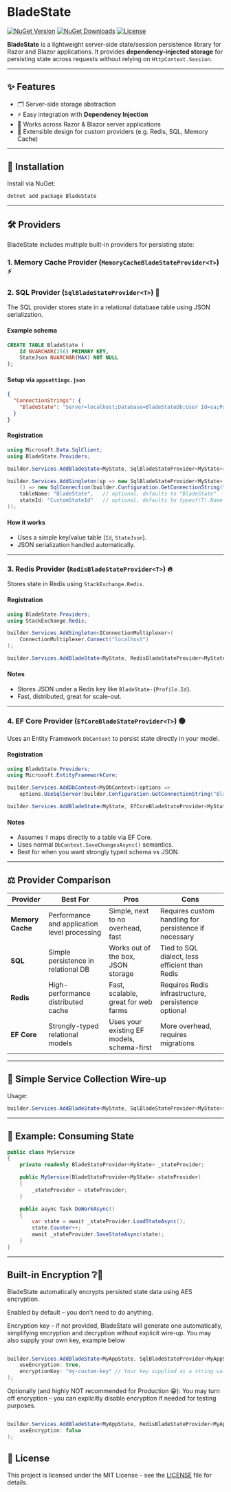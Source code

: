 # BladeState

[![NuGet Version](https://img.shields.io/nuget/v/BladeState.svg?style=flat\&logo=nuget)](https://www.nuget.org/packages/BladeState/)
[![NuGet Downloads](https://img.shields.io/nuget/dt/BladeState.svg?style=flat\&logo=nuget)](https://www.nuget.org/packages/BladeState/)
[![License](https://img.shields.io/github/license/doomfaller/BladeState.svg?style=flat)](LICENSE)

**BladeState** is a lightweight server-side state/session persistence library for Razor and Blazor applications.
It provides **dependency-injected storage** for persisting state across requests without relying on `HttpContext.Session`.

---

## ✨ Features

* 🗂 Server-side storage abstraction
* ⚡ Easy integration with **Dependency Injection**
* 🔄 Works across Razor & Blazor server applications
* 🔧 Extensible design for custom providers (e.g. Redis, SQL, Memory Cache)

---

## 🚀 Installation

Install via NuGet:

```bash
dotnet add package BladeState
```

---

## 🛠 Providers

BladeState includes multiple built-in providers for persisting state:

### 1. Memory Cache Provider (`MemoryCacheBladeStateProvider<T>`) ⚡

### 2. SQL Provider (`SqlBladeStateProvider<T>`) 📃

The SQL provider stores state in a relational database table using JSON serialization.

#### Example schema

```sql
CREATE TABLE BladeState (
    Id NVARCHAR(256) PRIMARY KEY,
    StateJson NVARCHAR(MAX) NOT NULL
);
```

#### Setup via `appsettings.json`

```json
{
  "ConnectionStrings": {
    "BladeState": "Server=localhost;Database=BladeStateDb;User Id=sa;Password=yourStrong(!)Password;TrustServerCertificate=True;"
  }
}
```

#### Registration

```csharp
using Microsoft.Data.SqlClient;
using BladeState.Providers;

builder.Services.AddBladeState<MyState, SqlBladeStateProvider<MyState>>();

builder.Services.AddSingleton(sp => new SqlBladeStateProvider<MyState>(
    () => new SqlConnection(builder.Configuration.GetConnectionString("BladeState")),
    tableName: "BladeState",   // optional, defaults to "BladeState"
    stateId: "CustomStateId"   // optional, defaults to typeof(T).Name
));
```

#### How it works

* Uses a simple key/value table (`Id`, `StateJson`).
* JSON serialization handled automatically.

---

### 3. Redis Provider (`RedisBladeStateProvider<T>`) 🔥

Stores state in Redis using `StackExchange.Redis`.

#### Registration

```csharp
using BladeState.Providers;
using StackExchange.Redis;

builder.Services.AddSingleton<IConnectionMultiplexer>(
    ConnectionMultiplexer.Connect("localhost")
);

builder.Services.AddBladeState<MyState, RedisBladeStateProvider<MyState>>();
```

#### Notes

* Stores JSON under a Redis key like `BladeState-{Profile.Id}`.
* Fast, distributed, great for scale-out.

---

### 4. EF Core Provider (`EfCoreBladeStateProvider<T>`) 🟢

Uses an Entity Framework `DbContext` to persist state directly in your model.

#### Registration

```csharp
using BladeState.Providers;
using Microsoft.EntityFrameworkCore;

builder.Services.AddDbContext<MyDbContext>(options =>
    options.UseSqlServer(builder.Configuration.GetConnectionString("BladeState")));

builder.Services.AddBladeState<MyState, EfCoreBladeStateProvider<MyState>>();
```

#### Notes

* Assumes `T` maps directly to a table via EF Core.
* Uses normal `DbContext.SaveChangesAsync()` semantics.
* Best for when you want strongly typed schema vs JSON.

---

## ⚖️ Provider Comparison

| Provider    | Best For                            | Pros                                               | Cons                                           |
| ----------- | ----------------------------------- | -------------------------------------------------- | ---------------------------------------------- |
| **Memory Cache** | Performance and application level processing | Simple, next to no overhead, fast | Requires custom handling for persistence if necessary |
| **SQL**     | Simple persistence in relational DB | Works out of the box, JSON storage | Tied to SQL dialect, less efficient than Redis |
| **Redis**   | High-performance distributed cache  | Fast, scalable, great for web farms                | Requires Redis infrastructure, persistence optional     |
| **EF Core** | Strongly-typed relational models    | Uses your existing EF models, schema-first         | More overhead, requires migrations             |

---

## 🧩 Simple Service Collection Wire-up

Usage:

```csharp
builder.Services.AddBladeState<MyState, SqlBladeStateProvider<MyState>>();
```

---

## 📖 Example: Consuming State

```csharp
public class MyService
{
    private readonly BladeStateProvider<MyState> _stateProvider;

    public MyService(BladeStateProvider<MyState> stateProvider)
    {
        _stateProvider = stateProvider;
    }

    public async Task DoWorkAsync()
    {
        var state = await _stateProvider.LoadStateAsync();
        state.Counter++;
        await _stateProvider.SaveStateAsync(state);
    }
}
```

---

## Built-in Encryption ❔🪽

BladeState automatically encrypts persisted state data using AES encryption.

Enabled by default – you don’t need to do anything.

Encryption key – if not provided, BladeState will generate one automatically, simplifying encryption and decryption without explicit wire-up.
You may also supply your own key, example below

``` csharp

builder.Services.AddBladeState<MyAppState, SqlBladeStateProvider<MyAppState>>(
    useEncryption: true,
    encryptionKey: "my-custom-key" // Your key supplied as a string value
);

```

Optionally (and highly NOT recommended for Production 😁):
You may turn off encryption – you can explicitly disable encryption if needed for testing purposes.

``` csharp

builder.Services.AddBladeState<MyAppState, RedisBladeStateProvider<MyAppState>>(
    useEncryption: false
);

```

## 📝 License

This project is licensed under the MIT License - see the [LICENSE](LICENSE) file for details.
